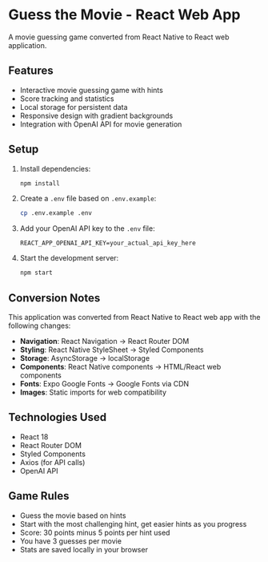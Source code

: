# Guess the Movie - React Web App

A movie guessing game converted from React Native to React web application.

## Features

- Interactive movie guessing game with hints
- Score tracking and statistics
- Local storage for persistent data
- Responsive design with gradient backgrounds
- Integration with OpenAI API for movie generation

## Setup

1. Install dependencies:
   ```bash
   npm install
   ```

2. Create a `.env` file based on `.env.example`:
   ```bash
   cp .env.example .env
   ```

3. Add your OpenAI API key to the `.env` file:
   ```
   REACT_APP_OPENAI_API_KEY=your_actual_api_key_here
   ```

4. Start the development server:
   ```bash
   npm start
   ```

## Conversion Notes

This application was converted from React Native to React web app with the following changes:

- **Navigation**: React Navigation → React Router DOM
- **Styling**: React Native StyleSheet → Styled Components
- **Storage**: AsyncStorage → localStorage
- **Components**: React Native components → HTML/React web components
- **Fonts**: Expo Google Fonts → Google Fonts via CDN
- **Images**: Static imports for web compatibility

## Technologies Used

- React 18
- React Router DOM
- Styled Components
- Axios (for API calls)
- OpenAI API

## Game Rules

- Guess the movie based on hints
- Start with the most challenging hint, get easier hints as you progress
- Score: 30 points minus 5 points per hint used
- You have 3 guesses per movie
- Stats are saved locally in your browser